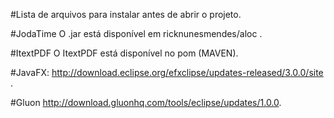 #Lista de arquivos para instalar antes de abrir o projeto.

#JodaTime
O .jar está disponível em ricknunesmendes/aloc .

#ItextPDF
O ItextPDF está disponível no pom (MAVEN).

#JavaFX:
http://download.eclipse.org/efxclipse/updates-released/3.0.0/site .

#Gluon
http://download.gluonhq.com/tools/eclipse/updates/1.0.0.
